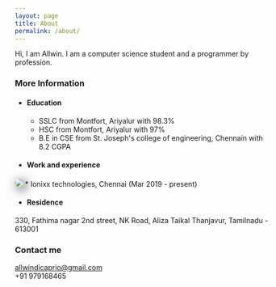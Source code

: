 ```yaml
---
layout: page
title: About
permalink: /about/
---
```


Hi, I am Allwin. I am a computer science student and a programmer by profession. 

### More Information

* #### Education
  * SSLC from Montfort, Ariyalur with 98.3%
  * HSC from Montfort, Ariyalur with 97%
  * B.E in CSE from St. Joseph's college of engineering, Chennain with 8.2 CGPA

* #### Work and experience
<img style="border-radius:30px; box-shadow: 5px 5px 20px;" src="https://hips.hearstapps.com/hmg-prod.s3.amazonaws.com/images/work-at-home-jobs-website-tester-1560284190.jpg">
  * Ionixx technologies, Chennai (Mar 2019 - present)
  
* #### Residence


330, Fathima nagar 2nd street,
NK Road, Aliza Taikal
Thanjavur,
Tamilnadu - 613001
### Contact me <i class="fa fa-address-book" style="font-size:36px; color:#15ABF7"></i>

<i class="fa fa-envelope" aria-hidden="true"></i> [allwindicaprio@gmail.com](mailto:allwindicaprio@gmail.com)
<br>
<i class="fa fa-mobile" aria-hidden="true"></i> +91 979168465

